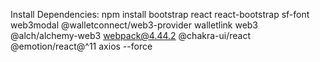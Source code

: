 Install Dependencies:
npm install bootstrap react react-bootstrap sf-font web3modal @walletconnect/web3-provider walletlink web3 @alch/alchemy-web3 webpack@4.44.2 @chakra-ui/react @emotion/react@^11 axios --force
